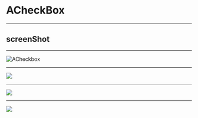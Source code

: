 # ACheckBox

---

## screenShot

---
![ACheckbox](http://ww1.sinaimg.cn/large/b45f56f6gw1f6rvenbuhhg205008w4qp.gif)

---

![](http://ww3.sinaimg.cn/large/b45f56f6gw1f6ue3ur1bdg20e30p2dje.gif)

---
![](http://ww4.sinaimg.cn/mw690/b45f56f6gw1f6ucv75nsfj20u01hc76z.jpg)

---

![](http://ww1.sinaimg.cn/mw690/b45f56f6gw1f6ucwd8e9yj20u01hcwh8.jpg)
